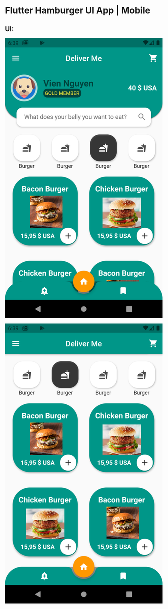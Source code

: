 # Flutter Hamburger UI App | Mobile

## UI:

![UI Screenshot1](images/screenshots/Screenshot_1624534744.png)

![UI Screenshot2](images/screenshots/Screenshot_1624534757.png)
